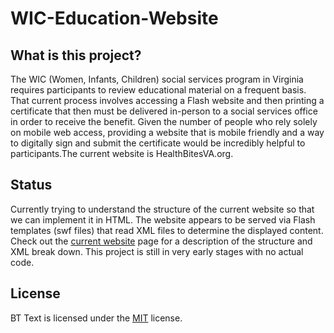 # WIC-Education-Website
What is this project?
-----
The WIC (Women, Infants, Children) social services program in Virginia requires participants to review educational material on a frequent basis. That current process involves accessing a Flash website and then printing a certificate that then must be delivered in-person to a social services office in order to receive the benefit. Given the number of people who rely solely on mobile web access, providing a website that is mobile friendly and a way to digitally sign and submit the certificate would be incredibly helpful to participants.The current website is HealthBitesVA.org.

Status
-----
Currently trying to understand the structure of the current website so that we can implement it in HTML. The website appears to be served via Flash templates (swf files) that read XML files to determine the displayed content. Check out the [current website](current-website/current-website.md) page for a description of the structure and XML break down. This project is still in very early stages with no actual code.

License
-----
BT Text is licensed under the [MIT](LICENSE) license.